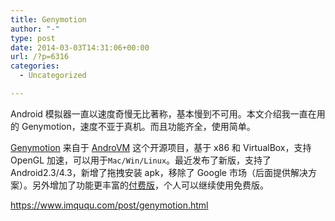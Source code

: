 ```yaml
---
title: Genymotion
author: "-"
type: post
date: 2014-03-03T14:31:06+00:00
url: /?p=6316
categories:
  - Uncategorized

---
```

Android 模拟器一直以速度奇慢无比著称，基本慢到不可用。本文介绍我一直在用的 Genymotion，速度不亚于真机。而且功能齐全，使用简单。

[Genymotion][1] 来自于 [AndroVM][2] 这个开源项目，基于 x86 和 VirtualBox，支持 OpenGL 加速，可以用于`Mac/Win/Linux`。最近发布了新版，支持了 Android2.3/4.3，新增了拖拽安装 apk，移除了 Google 市场（后面提供解决方案）。另外增加了功能更丰富的[付费版][3]，个人可以继续使用免费版。

<https://www.imququ.com/post/genymotion.html>

 [1]: http://www.genymotion.com/
 [2]: http://androvm.org/blog/
 [3]: https://shop.genymotion.com/index.php?controller=order-opc